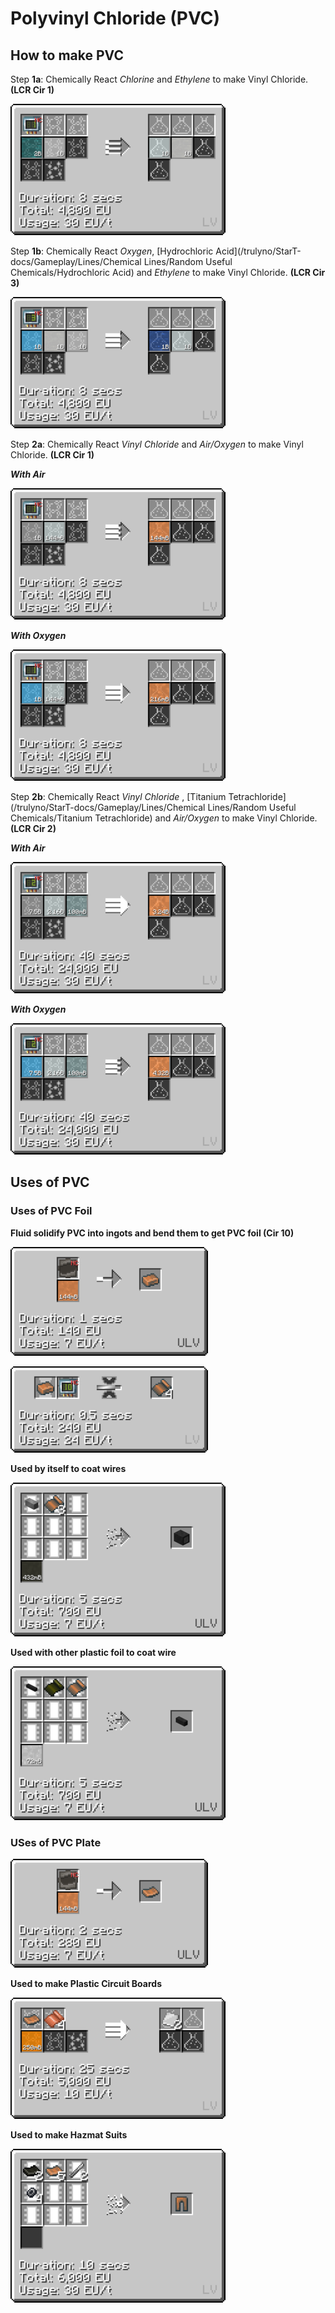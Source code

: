 # Polyvinyl Chloride (PVC)

## How to make PVC

Step **1a**: Chemically React *Chlorine* and *Ethylene* to make Vinyl Chloride. **(LCR Cir 1)**

![clee](PVC_img/large_chemical_reactor_vinyl_chloride_from_chlorine.png)

Step **1b**: Chemically React *Oxygen*, [Hydrochloric Acid](/trulyno/StarT-docs/Gameplay/Lines/Chemical Lines/Random Useful Chemicals/Hydrochloric Acid) and *Ethylene* to make Vinyl Chloride. **(LCR Cir 3)**

![ohcle](PVC_img/large_chemical_reactor_vinyl_chloride_from_hydrochloric.png)

Step **2a**: Chemically React *Vinyl Chloride* and *Air/Oxygen* to make Vinyl Chloride. **(LCR Cir 1)**

***With Air***

![vca](PVC_img/large_chemical_reactor_polyvinyl_chloride_from_air.png)

***With Oxygen***

![vco](PVC_img/large_chemical_reactor_polyvinyl_chloride_from_oxygen.png)

Step **2b**: Chemically React *Vinyl Chloride* , [Titanium Tetrachloride](/trulyno/StarT-docs/Gameplay/Lines/Chemical Lines/Random Useful Chemicals/Titanium Tetrachloride) and *Air/Oxygen* to make Vinyl Chloride. **(LCR Cir 2)**

***With Air***

![vctc](PVC_img/large_chemical_reactor_polyvinyl_chloride_from_tetrachloride_air.png)

***With Oxygen***

![vco](PVC_img/large_chemical_reactor_polyvinyl_chloride_from_tetrachloride_oxygen.png)

## Uses of PVC

### Uses of PVC Foil

**Fluid solidify PVC into ingots and bend them to get PVC foil (Cir 10)**

![pvcf](PVC_img/fluid_solidifier_solidify_polyvinyl_chloride_to_ingot.png)

![pvcif](PVC_img/bender_bend_polyvinyl_chloride_ingot_to_foil.png)

**Used by itself to coat wires**

![pvcfcw](PVC_img/assembler_cover_steel_wire_gt_octal_rubber.png)

**Used with other plastic foil to coat wire**

![pvcw](PVC_img/assembler_cover_naquadah_alloy_wire_gt_double_silicone.png)

### USes of PVC Plate

![pvcp](PVC_img/fluid_solidifier_solidify_polyvinyl_chloride_to_plate.png)

**Used to make Plastic Circuit Boards**

![pcbv](PVC_img/chemical_reactor_plastic_board_pvc.png)

**Used to make Hazmat Suits**

![hzs](PVC_img/assembler_hazmat_leggings.png)


